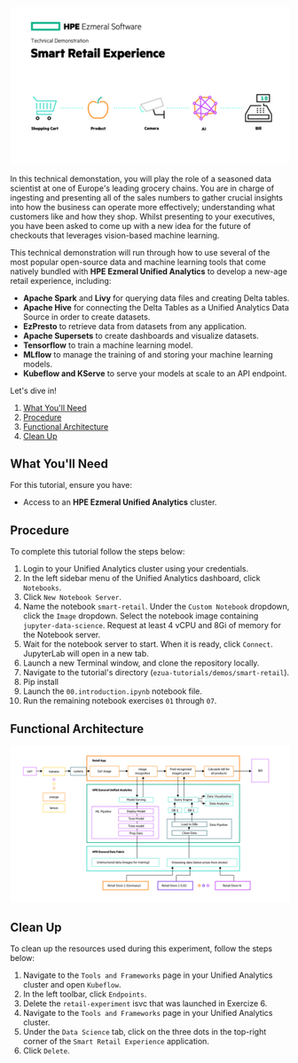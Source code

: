 ![smart-retail-experience](images/high-level-overview.png)

In this technical demonstation, you will play the role of a seasoned data scientist at one of Europe's leading grocery chains. You are in charge of ingesting and presenting all of the sales numbers to gather crucial insights into how the business can operate more effectively; understanding what customers like and how they shop. Whilst presenting to your executives, you have been asked to come up with a new idea for the future of checkouts that leverages vision-based machine learning. 

This technical demonstration will run through how to use several of the most popular open-source data and machine learning tools that come natively bundled with **HPE Ezmeral Unified Analytics** to develop a new-age retail experience, including:

- **Apache Spark** and **Livy** for querying data files and creating Delta tables.
- **Apache Hive** for connecting the Delta Tables as a Unified Analytics Data Source in order to create datasets.
- **EzPresto** to retrieve data from datasets from any application. 
- **Apache Supersets** to create dashboards and visualize datasets.
- **Tensorflow** to train a machine learning model.
- **MLflow** to manage the training of and storing your machine learning models.
- **Kubeflow and KServe** to serve your models at scale to an API endpoint.

Let's dive in!

1. [What You'll Need](#what-youll-need)
1. [Procedure](#procedure)
1. [Functional Architecture](#functional-architecture)
1. [Clean Up](#clean-up)

## What You'll Need

For this tutorial, ensure you have:

- Access to an **HPE Ezmeral Unified Analytics** cluster.

## Procedure

To complete this tutorial follow the steps below:

1. Login to your Unified Analytics cluster using your credentials.
1. In the left sidebar menu of the Unified Analytics dashboard, click `Notebooks`.
1. Click `New Notebook Server`.
1. Name the notebook `smart-retail`. Under the `Custom Notebook` dropdown, click the `Image` dropdown. Select the notebook image containing `jupyter-data-science`. Request at least 4 vCPU and 8Gi of memory for the Notebook server.
1. Wait for the notebook server to start. When it is ready, click `Connect`. JupyterLab will open in a new tab. 
1. Launch a new Terminal window, and clone the repository locally.
1. Navigate to the tutorial's directory (`ezua-tutorials/demos/smart-retail`).
1. Pip install 
1. Launch the `00.introduction.ipynb` notebook file.
1. Run the remaining notebook exercises `01` through `07`.

## Functional Architecture

![functional-architecture](images/architecture.png)


## Clean Up

To clean up the resources used during this experiment, follow the steps below:

1. Navigate to the `Tools and Frameworks` page in your Unified Analytics cluster and open `Kubeflow`.
1. In the left toolbar, click `Endpoints`.
1. Delete the `retail-experiment` isvc that was launched in Exercize 6.
1. Navigate to the `Tools and Frameworks` page in your Unified Analytics cluster.
1. Under the `Data Science` tab, click on the three dots in the top-right corner of the `Smart Retail Experience` application. 
1. Click `Delete`.

